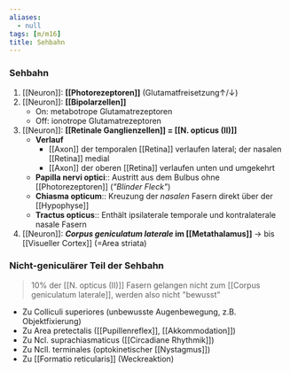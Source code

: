 ```yaml
---
aliases:
  - null
tags: [m/m16]
title: Sehbahn
---
```


### Sehbahn 
1. [[Neuron]]: **[[Photorezeptoren]]** (Glutamatfreisetzung↑/↓)
2. [[Neuron]]: **[[Bipolarzellen]]**
	- On: metabotrope Glutamatrezeptoren
	- Off: ionotrope Glutamatrezeptoren
3. [[Neuron]]: **[[Retinale Ganglienzellen]] = [[N. opticus (II)]]**
	- **Verlauf**
		- [[Axon]] der temporalen [[Retina]] verlaufen lateral; der nasalen [[Retina]] medial
		- [[Axon]] der oberen [[Retina]] verlaufen unten und umgekehrt
	- **Papilla nervi optici**:: Austritt aus dem Bulbus ohne [[Photorezeptoren]] (*"Blinder Fleck"*)
	- **Chiasma opticum**:: Kreuzung der *nasalen* Fasern direkt über der [[Hypophyse]]
	- **Tractus opticus**:: Enthält ipsilaterale temporale und kontralaterale nasale Fasern
4. [[Neuron]]: ***Corpus geniculatum laterale* im [[Metathalamus]]** → bis [[Visueller Cortex]] (=Area striata)

### Nicht-geniculärer Teil der Sehbahn
> 10% der [[N. opticus (II)]] Fasern gelangen nicht zum [[Corpus geniculatum laterale]], werden also nicht "bewusst"
- Zu Colliculi superiores (unbewusste Augenbewegung, z.B. Objektfixierung)
- Zu Area pretectalis ([[Pupillenreflex]], [[Akkommodation]])
- Zu Ncl. suprachiasmaticus ([[Circadiane Rhythmik]])
- Zu Ncll. terminales (optokinetischer [[Nystagmus]])
- Zu [[Formatio reticularis]] (Weckreaktion)
